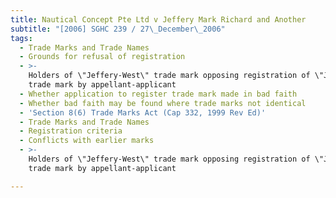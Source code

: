 ```yaml
---
title: Nautical Concept Pte Ltd v Jeffery Mark Richard and Another
subtitle: "[2006] SGHC 239 / 27\_December\_2006"
tags:
  - Trade Marks and Trade Names
  - Grounds for refusal of registration
  - >-
    Holders of \"Jeffery-West\" trade mark opposing registration of \"JWest\"
    trade mark by appellant-applicant
  - Whether application to register trade mark made in bad faith
  - Whether bad faith may be found where trade marks not identical
  - 'Section 8(6) Trade Marks Act (Cap 332, 1999 Rev Ed)'
  - Trade Marks and Trade Names
  - Registration criteria
  - Conflicts with earlier marks
  - >-
    Holders of \"Jeffery-West\" trade mark opposing registration of \"JWest\"
    trade mark by appellant-applicant

---
```


